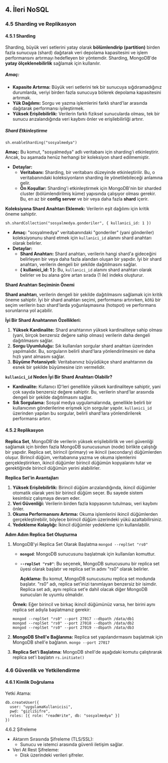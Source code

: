 ## **4. İleri NoSQL**
### 4.5 Sharding ve Replikasyon
#### 4.5.1 Sharding
Sharding, büyük veri setlerini yatay olarak **bölümlendirip (partition)** birden fazla sunucuya (shard) dağıtarak veri depolama kapasitesini ve işlem performansını artırmayı hedefleyen bir yöntemdir. Sharding, MongoDB'de **yatay ölçeklenebilirlik** sağlamak için kullanılır.
##### Amaç:
- **Kapasite Artırma:** Büyük veri setlerini tek bir sunucuya sığdıramadığınız durumlarda, veriyi birden fazla sunucuya bölerek depolama kapasitesini artırmak.
- **Yük Dağılımı:** Sorgu ve yazma işlemlerini farklı shard'lar arasında dağıtarak performansı iyileştirmek.
- **Yüksek Erişilebilirlik:** Verilerin farklı fiziksel sunucularda olması, tek bir sunucu arızalandığında veri kaybını önler ve erişilebilirliği artırır.
##### Shard Etkinleştirme

```
sh.enableSharding("sosyalmedya")
```

**Amaç:** Bu komut, "sosyalmedya" adlı veritabanı için sharding'i etkinleştirir. Ancak, bu aşamada henüz herhangi bir koleksiyon shard edilmemiştir.
- **Detaylar:**
    - **Veritabanı:** Sharding, bir veritabanı düzeyinde etkinleştirilir. Bu, o veritabanındaki koleksiyonların sharding ile yönetilebileceği anlamına gelir.
    - **Ön Koşullar:** Sharding'i etkinleştirmek için MongoDB'nin bir sharded cluster (bölümlendirilmiş küme) yapısında çalışıyor olması gerekir. Bu, en az bir **config server** ve bir veya daha fazla **shard** içerir.

**Koleksiyona Shard Anahtarı Eklemek:** Verilerin eşit dağılımı için kritik öneme sahiptir.

```
sh.shardCollection("sosyalmedya.gonderiler", { kullanici_id: 1 })
```

- **Amaç:** "sosyalmedya" veritabanındaki "gonderiler" (yani gönderiler) koleksiyonunu shard etmek için `kullanici_id` alanını shard anahtarı olarak belirler.
- **Detaylar:**
    - **Shard Anahtarı:** Shard anahtarı, verilerin hangi shard'a gideceğini belirleyen bir veya daha fazla alandan oluşan bir yapıdır. İyi bir shard anahtarı, verilerin dengeli bir şekilde dağıtılmasını sağlar.
    - **{ kullanici_id: 1 }:** Bu, `kullanici_id` alanını shard anahtarı olarak belirler ve bu alana göre artan sırada (1 ile) indeks oluşturur.

 **Shard Anahtarı Seçiminin Önemi**

**Shard anahtarı**, verilerin dengeli bir şekilde dağıtılmasını sağlamak için kritik öneme sahiptir. İyi bir shard anahtarı seçimi, performansı artırırken, kötü bir seçim verilerin bazı shard'larda yoğunlaşmasına (hotspot) ve performans sorunlarına yol açabilir.

**İyi Bir Shard Anahtarının Özellikleri:**

1. **Yüksek Kardinalite:** Shard anahtarının yüksek kardinaliteye sahip olması (yani, birçok benzersiz değere sahip olması) verilerin daha dengeli dağıtılmasını sağlar.
2. **Sorgu Uyumluluğu:** Sık kullanılan sorgular shard anahtarı üzerinden yapılmalıdır. Bu, sorguların belirli shard'lara yönlendirilmesini ve daha hızlı yanıt almasını sağlar.
3. **Büyüme Potansiyeli:** Veritabanınız büyüdükçe shard anahtarının da esnek bir şekilde büyümesine izin vermelidir.

**`kullanici_id` Neden İyi Bir Shard Anahtarı Olabilir?**

- **Kardinalite:** Kullanıcı ID'leri genellikle yüksek kardinaliteye sahiptir, yani çok sayıda benzersiz değere sahiptir. Bu, verilerin shard'lar arasında dengeli bir şekilde dağıtılmasını sağlar.
- **Sık Sorgulama:** Sosyal medya uygulamalarında, genellikle belirli bir kullanıcının gönderilerine erişmek için sorgular yapılır. `kullanici_id` üzerinden yapılan bu sorgular, belirli shard'lara yönlendirilerek performansı artırır.

#### 4.5.2 Replikasyon
**Replica Set**, MongoDB'de verilerin yüksek erişilebilirlik ve veri güvenliği sağlamak için birden fazla MongoDB sunucusunun (node) birlikte çalıştığı bir yapıdır. Replica set, birincil (primary) ve ikincil (secondary) düğümlerden oluşur. Birincil düğüm, veritabanına yazma ve okuma işlemlerini gerçekleştirirken, ikincil düğümler birincil düğümün kopyalarını tutar ve gerektiğinde birincil düğümün yerini alabilirler.

 **Replica Set'in Avantajları**
1. **Yüksek Erişilebilirlik:** Birincil düğüm arızalandığında, ikincil düğümler otomatik olarak yeni bir birincil düğüm seçer. Bu sayede sistem kesintisiz çalışmaya devam eder.
2. **Veri Güvenliği:** Verilerin birden fazla kopyasının tutulması, veri kaybını önler.
3. **Okuma Performansını Artırma:** Okuma işlemlerini ikincil düğümlerden gerçekleştirebilir, böylece birincil düğüm üzerindeki yükü azaltabilirsiniz.
4. **Yedekleme Kolaylığı:** İkincil düğümler yedekleme için kullanılabilir.

**Adım Adım Replica Set Oluşturma**
 1. MongoDB'yi Replica Set Olarak Başlatma `mongod --replSet "rs0"`
	- **`mongod`**: MongoDB sunucusunu başlatmak için kullanılan komuttur.
	- **`--replSet "rs0"`**: Bu seçenek, MongoDB sunucusunu bir replica set üyesi olarak başlatır ve replica set'in adını "rs0" olarak belirler.
	  
	  **Açıklama:** Bu komut, MongoDB sunucusunu replica set modunda başlatır. "rs0" adı, replica set'inizi tanımlayan benzersiz bir isimdir. Replica set adı, aynı replica set'e dahil olacak diğer MongoDB sunucuları ile uyumlu olmalıdır.

	**Örnek:** Eğer birincil ve birkaç ikincil düğümünüz varsa, her birini aynı replica set adıyla başlatmanız gerekir:
	
	```
	mongod --replSet "rs0" --port 27017 --dbpath /data/db1
	mongod --replSet "rs0" --port 27018 --dbpath /data/db2
	mongod --replSet "rs0" --port 27019 --dbpath /data/db3
	```
2.  **MongoDB Shell'e Bağlanma:** Replica set yapılandırmasını başlatmak için MongoDB shell'e bağlanın. `mongo --port 27017`
3. **Replica Set'i Başlatma:** MongoDB shell'de aşağıdaki komutu çalıştırarak replica set'i başlatın `rs.initiate()`
### 4.6 Güvenlik ve Yetkilendirme
#### 4.6.1 Kimlik Doğrulama
Yetki Atama:
```
db.createUser({
  user: "uygulamaKullanicisi",
  pwd: "gizliSifre",
  roles: [{ role: "readWrite", db: "sosyalmedya" }]
})
```
4.6.2 Şifreleme
-  Aktarım Sırasında Şifreleme (TLS/SSL):
	- Sunucu ve istemci arasında güvenli iletişim sağlar.
- Veri At Rest Şifreleme:
	- Disk üzerindeki verileri şifreler.

